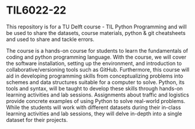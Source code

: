 # TIL6022-22

This repository is for a TU Delft course - TIL Python Programming and will be used to share the datasets, course materials, python & git cheatsheets and used to share and tackle errors.

The course is a hands-on course for students to learn the fundamentals of coding and python programming language. With the course, we will cover the software installation, setting up the environment, and introduction to collaborative/versioning tools such as GitHub. Furthermore, this course will aid in developing programming skills from conceptualizing problems into schemes and data structures suitable for a computer to solve. Python, its tools and syntax, will be taught to develop these skills through hands-on learning activities and lab sessions. Assignments about traffic and logistics provide concrete examples of using Python to solve real-world problems. While the students will work with different datasets during their in-class learning activities and lab sessions, they will delve in-depth into a single dataset for their projects.

